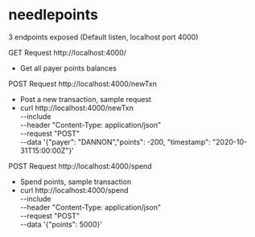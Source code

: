 # needlepoints

3 endpoints exposed
 (Default listen, localhost port 4000)
 
GET Request http://localhost:4000/
 - Get all payer points balances

POST Request http://localhost:4000/newTxn
 - Post a new transaction, sample request
 - curl http://localhost:4000/newTxn    
   --include     \
   --header "Content-Type: application/json"   \
   --request "POST"    \
   --data '{"payer": "DANNON","points": -200, "timestamp": "2020-10-31T15:00:00Z"}'
 
POST Request http://localhost:4000/spend
 - Spend points, sample transaction
 - curl http://localhost:4000/spend    \
    --include     \
    --header "Content-Type: application/json"   \
    --request "POST"  \
    --data '{"points": 5000}'

 

